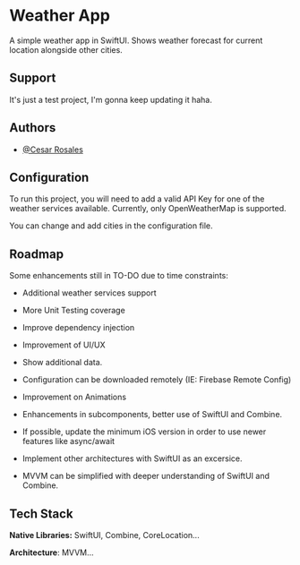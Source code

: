 # Weather App

A simple weather app in SwiftUI.
Shows weather forecast for current location alongside other cities.




## Support

It's just a test project, I'm gonna keep updating it haha.


## Authors

- [@Cesar Rosales](https://www.github.com/Valtiel)


## Configuration

To run this project, you will need to add a valid API Key for one of the weather services available. 
Currently, only OpenWeatherMap is supported.

You can change and add cities in the configuration file.

## Roadmap

Some enhancements still in TO-DO due to time constraints:

- Additional weather services support

- More Unit Testing coverage

- Improve dependency injection

- Improvement of UI/UX

- Show additional data.

- Configuration can be downloaded remotely (IE: Firebase Remote Config)

- Improvement on Animations

- Enhancements in subcomponents, better use of SwiftUI and Combine.

- If possible, update the minimum iOS version in order to use newer features like async/await

- Implement other architectures with SwiftUI as an excersice. 

- MVVM can be simplified with deeper understanding of SwiftUI and Combine.


## Tech Stack

**Native Libraries:** SwiftUI, Combine, CoreLocation...

**Architecture**: MVVM...

